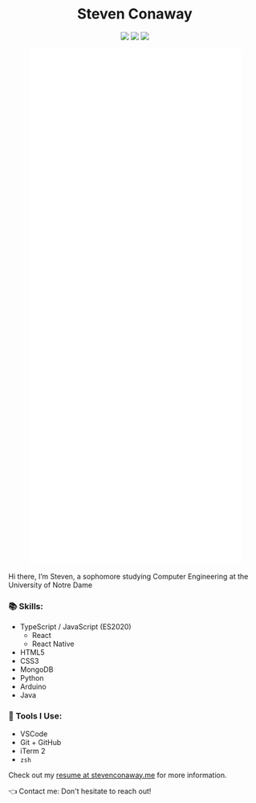 <h1 align="center">Steven Conaway</h2>
<p align="center">
  <a href="https://stevenconaway.me/"><img src="https://img.shields.io/static/v1?label=me&message=stevenconaway.me&color=blue&logo=&style=flat-square&logoColor=white&link=stevenconaway.me" /></a>
  <a href="https://linkedin.com/in/steven-conaway"><img src="https://img.shields.io/static/v1?label=LinkedIn&message=steven-conaway&color=blue&logo=linkedin&style=flat-square&logoColor=white" /></a>
  <a href="mailto:sjconaway48@gmail.com"><img src="https://img.shields.io/static/v1?label=Gmail&message=sjconaway48@gmail.com&color=red&logo=gmail&style=flat-square&logoColor=white" /></a>
</p>
<div align="center">

  ![Metrics](https://github.com/sconaway/sconaway/blob/master/github-metrics.svg)

</div>

Hi there, I’m Steven, a sophomore studying Computer Engineering at the University of Notre Dame

### :books: Skills:
- TypeScript / JavaScript (ES2020)
  - React
  - React Native
- HTML5
- CSS3
- MongoDB
- Python
- Arduino
- Java

### :wrench: Tools I Use: 
- VSCode
- Git + GitHub
- iTerm 2
- `zsh`

Check out my [resume at stevenconaway.me](https://stevenconaway.me) for more information.

:point_left: Contact me: Don't hesitate to reach out!
